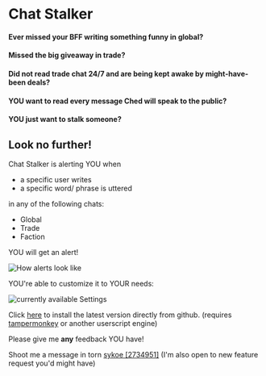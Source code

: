 
# Chat Stalker
#### Ever missed your BFF writing something funny in global? 
#### Missed the big giveaway in trade?
#### Did not read trade chat 24/7 and are being kept awake by might-have-been deals?
#### YOU want to read every message Ched will speak to the public?
#### YOU just want to stalk someone?

## Look no further!

Chat Stalker is alerting YOU when 

 - a specific user writes
 - a specific word/ phrase is uttered

in any of the following chats:

 - Global
 - Trade
 - Faction

YOU will get an alert!

![How alerts look like ](https://i.imgur.com/JrEVqpl.png)

YOU're able to customize it to YOUR needs:

![currently available Settings](https://i.imgur.com/go7hbp4.png)


Click [here](https://github.com/sykoe/torn-userscripts/raw/main/chat_stalker.user.js) to install the latest version directly from github. 
(requires [tampermonkey](https://www.tampermonkey.net/) or another userscript engine)

Please give me **any** feedback YOU have! 

Shoot me a message in torn  [sykoe \[2734951\]](https://www.torn.com/profiles.php?XID=2734951)
(I'm also open to new feature request you'd might have)
